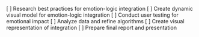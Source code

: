 [ ] Research best practices for emotion-logic integration
[ ] Create dynamic visual model for emotion-logic integration
[ ] Conduct user testing for emotional impact
[ ] Analyze data and refine algorithms
[ ] Create visual representation of integration
[ ] Prepare final report and presentation